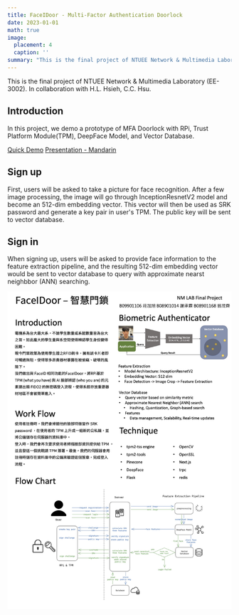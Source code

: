 ```yaml
---
title: FaceIDoor - Multi-Factor Authentication Doorlock
date: 2023-01-01
math: true
image:
  placement: 4
  caption: ''
summary: "This is the final project of NTUEE Network & Multimedia Laboratory (EE-3002)."
---
```

This is the final project of NTUEE Network & Multimedia Laboratory (EE-3002).
In collaboration with H.L. Hsieh, C.C. Hsu.

## Introduction
In this project, we demo a prototype of MFA Doorlock with RPi, Trust Platform Module(TPM), DeepFace Model, and Vector Database. 

[Quick Demo](https://youtu.be/CD8uWzFCUa4) [Presentation - Mandarin](https://youtu.be/2mjUE9uJjco)

## Sign up
First, users will be asked to take a picture for face recognition. After a few image processing, the image will go through InceptionResnetV2 model and become an 512-dim embedding vector.
This vector will then be used as SRK password and generate a key pair in user's TPM. The public key will be sent to vector database.
## Sign in
When signing up, users will be asked to provide face information to the feature extraction pipeline, and the resulting 512-dim embedding vector would be sent to vector database to query with approximate nearst neighbbor (ANN) searching.


![png](./img/NM_LAB_poster_V4.jpg "poster")